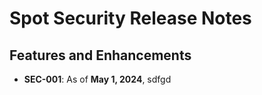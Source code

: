 # Spot Security Release Notes

## Features and Enhancements

* **SEC-001**: As of **May 1, 2024**, sdfgd
